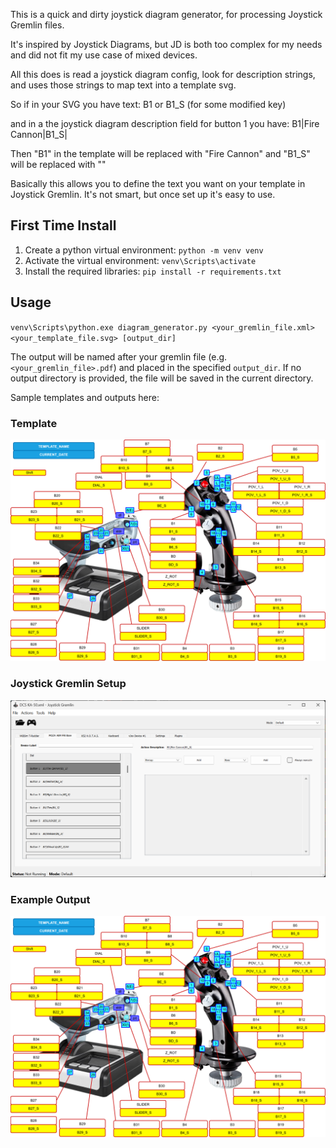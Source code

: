 This is a quick and dirty joystick diagram generator, for processing Joystick Gremlin files.

It's inspired by Joystick Diagrams, but JD is both too complex for my needs and did not fit my use case of mixed devices.

All this does is read a joystick diagram config, look for description strings, and uses those strings to map text into a template svg.

So if in your SVG you have text:
B1
or 
B1_S (for some modified key)

and in a the joystick diagram description field for button 1 you have:
B1|Fire Cannon|B1_S|

Then "B1" in the template will be replaced with "Fire Cannon" and "B1_S" will be replaced with ""

Basically this allows you to define the text you want on your template in Joystick Gremlin. It's not smart, but once 
set up it's easy to use. 

## First Time Install
1. Create a python virtual environment: `python -m venv venv`
2. Activate the virtual environment: `venv\Scripts\activate`
3. Install the required libraries: `pip install -r requirements.txt`

## Usage
`venv\Scripts\python.exe diagram_generator.py <your_gremlin_file.xml> <your_template_file.svg> [output_dir]`

The output will be named after your gremlin file (e.g. `<your_gremlin_file>.pdf`) and placed in the specified `output_dir`. If no output directory is provided, the file will be saved in the current directory.

Sample templates and outputs here:

### Template
![Template SVG](template.svg)

### Joystick Gremlin Setup
![Joystick Gremlin Setup](JG%20Screenshot.png)

### Example Output
![Example Output SVG](DCS%20KA-50.svg)
